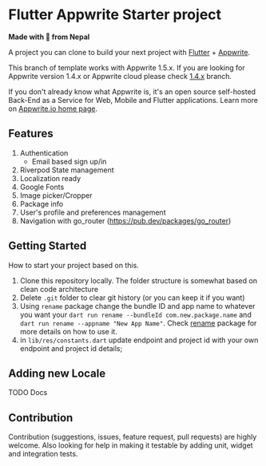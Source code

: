 # Flutter Appwrite Starter project

**Made with :heartbeat: from Nepal**

A project you can clone to build your next project with [Flutter](https://flutter.dev) + [Appwrite](https://appwrite.io).

This branch of template works with Appwrite 1.5.x. If you are looking for Appwrite version 1.4.x or Appwrite cloud please check [1.4.x](https://github.com/lohanidamodar/flutter_appwrite_starter/tree/appwrite-1.4.x) branch.

If you don't already know what Appwrite is, it's an open source self-hosted Back-End as a Service for Web, Mobile and Flutter applications. Learn more on [Appwrite.io home page](https://appwrite.io).

## Features
1. Authentication
    - Email based sign up/in
2. Riverpod State management
3. Localization ready
4. Google Fonts
5. Image picker/Cropper
6. Package info
7. User's profile and preferences management
8. Navigation with go_router (https://pub.dev/packages/go_router)

## Getting Started

How to start your project based on this.

1. Clone this repository locally. The folder structure is somewhat based on clean code architecture
2. Delete `.git` folder to clear git history (or you can keep it if you want)
3. Using `rename` package change the bundle ID and app name to whatever you want your `dart run rename --bundleId com.new.package.name` and `dart run rename --appname "New App Name"`. Check [rename](https://pub.dev/packages/rename) package for more details on how to use it.
4. in `lib/res/constants.dart` update endpoint and project id with your own endpoint and project id details;

## Adding new Locale
TODO Docs

## Contribution
Contribution (suggestions, issues, feature request, pull requests) are highly welcome. Also looking for help in making it testable by adding unit, widget and integration tests.
